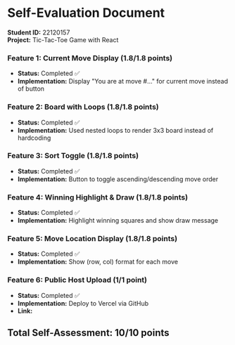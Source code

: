 # Self-Evaluation Document
**Student ID:** 22120157  
**Project:** Tic-Tac-Toe Game with React

### Feature 1: Current Move Display (1.8/1.8 points)
-  **Status:** Completed ✅
- **Implementation:** Display "You are at move #..." for current move instead of button

### Feature 2: Board with Loops (1.8/1.8 points)
-  **Status:** Completed ✅
- **Implementation:** Used nested loops to render 3x3 board instead of hardcoding

### Feature 3: Sort Toggle (1.8/1.8 points)
-  **Status:** Completed ✅
- **Implementation:** Button to toggle ascending/descending move order

### Feature 4: Winning Highlight & Draw (1.8/1.8 points)
- **Status:** Completed ✅
- **Implementation:** Highlight winning squares and show draw message

### Feature 5: Move Location Display (1.8/1.8 points)
- **Status:** Completed ✅
- **Implementation:** Show (row, col) format for each move

### Feature 6: Public Host Upload (1/1 point)
- **Status:** Completed ✅
- **Implementation:** Deploy to Vercel via GitHub
- **Link:** 

## Total Self-Assessment: 10/10 points